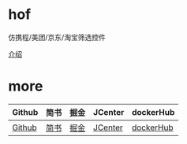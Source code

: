 # hof
仿携程/美团/京东/淘宝筛选控件

[介绍](https://www.jianshu.com/p/aeff6d401033)

# more
|Github|简书| 掘金|JCenter | dockerHub|
| -------------| ------------- |------------- |------------- |------------- |
| [Github](https://github.com/hotstu)| [简书](https://www.jianshu.com/u/ca2207af2001) | [掘金](https://juejin.im/user/5bee320651882516be2ebbfe) |[JCenter ](https://bintray.com/hglf/maven)      | [dockerHub](https://hub.docker.com/u/hglf)|